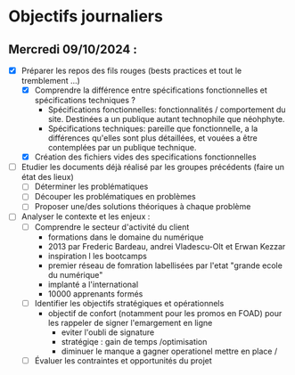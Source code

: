 # Objectifs journaliers

## Mercredi 09/10/2024 :
- [x] Préparer les repos des fils rouges (bests practices et tout le tremblement …)
  - [x] Comprendre la différence entre spécifications fonctionnelles et spécifications techniques ?
    - Spécifications fonctionnelles: fonctionnalités / comportement du site. Destinées a un publique autant technophile que néohphyte.
    - Spécifications techniques: pareille que fonctionnelle, a la différences qu'elles sont plus détaillées, et vouées a être contemplées par un publique technique.
  - [x] Création des fichiers vides des specifications fonctionnelles
- [ ] Etudier les documents déjà réalisé par les groupes précédents (faire un état des lieux)
  - [ ] Déterminer les problématiques
  - [ ] Découper les problématiques en problèmes
  - [ ] Proposer une/des solutions théoriques à chaque problème
- [ ] Analyser le contexte et les enjeux :
    - [ ] Comprendre le secteur d'activité du client
      - formations dans le domaine du numérique
      - 2013 par Frederic Bardeau, andrei Vladescu-Olt et Erwan Kezzar
      - inspiration l les bootcamps
      - premier réseau de fomration labellisées par l'etat "grande ecole du numérique"
      - implanté a l'international
      - 10000 apprenants formés
    - [ ] Identifier les objectifs stratégiques et opérationnels
      - objectif de confort (notamment pour les promos en FOAD) pour les rappeler de signer l'emargement en ligne
        - eviter l'oubli de signature
        - stratégiqe : gain de temps /optimisation
        - diminuer le manque a gagner
        operationel mettre en place /
    - [ ] Évaluer les contraintes et opportunités du projet
